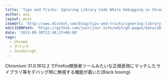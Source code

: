```yaml
---
title: 'Tips and Tricks: Ignoring Library Code While Debugging in Chrome'
author: azu
layout: post
itemUrl: 'http://www.divshot.com/blog/tips-and-tricks/ignoring-library-code-while-debugging-in-chrome/'
editJSONPath: 'https://github.com/jser/jser.info/edit/gh-pages/data/2013/09/index.json'
date: '2013-09-10T12:48:27+00:00'
tags:
  - Chrome
  - デバック
  - JavaScript
---
```

Chromium 31.0.1612.2 でFirefox開発者ツールみたいな正規表現にマッチしたライブラリ等をデバッグ時に無視する機能が着いた(Black boxing)
